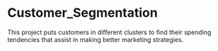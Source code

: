 # Customer_Segmentation
This project puts customers in different clusters to find their spending tendencies that assist in making better marketing strategies. 
